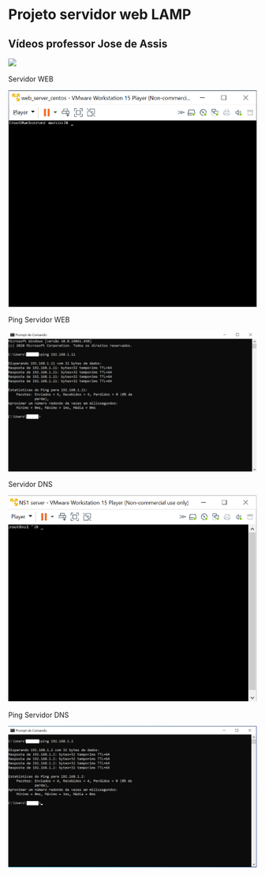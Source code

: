 #   Projeto servidor web LAMP
## Vídeos professor Jose de Assis
[![](http://img.youtube.com/vi/fqR5SymRgLQ/0.jpg)](http://www.youtube.com/watch?v=fqR5SymRgLQ "Curso Linux WEB Server Level 1")

Servidor WEB

![Print Servidor web](https://github.com/marcossalves/Servidor_WEB/blob/master/imagens/Servidor_webserver_Centos.png)



Ping Servidor WEB

![Print ping servidor web](https://github.com/marcossalves/Servidor_WEB/blob/master/imagens/ping_servidor_web.png)


Servidor DNS

![Print ping servidor web](https://github.com/marcossalves/Servidor_WEB/blob/master/imagens/Servidor_dns_Centos.png)



Ping Servidor DNS

![Print ping servidor web](https://github.com/marcossalves/Servidor_WEB/blob/master/imagens/ping_servidor_dns.png)
